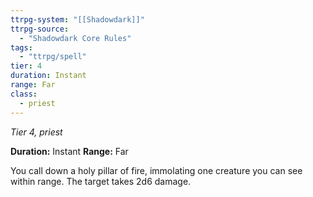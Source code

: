 ```yaml
---
ttrpg-system: "[[Shadowdark]]"
ttrpg-source: 
  - "Shadowdark Core Rules"
tags:
  - "ttrpg/spell"
tier: 4
duration: Instant
range: Far
class:
  - priest
---
```

*Tier 4, priest*

**Duration:** Instant
**Range:** Far

You call down a holy pillar of fire, immolating one creature you can see within range. The target takes 2d6 damage.
